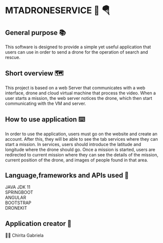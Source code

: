 # MTADRONESERVICE :flight_departure: :parachute:

## General purpose :books:
This software is designed to provide a simple yet useful application that users can use
in order to send a drone for the operation of search and rescue.

## Short overview :world_map:
This project is based on a web Server that communicates with a web interface, drone and
cloud virtual machine that process the video. When a user starts a mission, the web server
notices the drone, which then start communicating with the VM and server.

## How to use application :keyboard:
In order to use the application, users must go on the website and create an account. After
this, they will be able to see the tab services where they can start a mission. In services,
users should introduce the latitude and longitude where the drone should go. Once a mission is
started, users are redirected to current mission where they can see the details of the mission, 
current position of the drone, and images of people found in that area.

## Language,frameworks and APIs used :rainbow:
JAVA JDK 11<br/>
SPRINGBOOT<br/>
ANGULAR<br/>
BOOTSTRAP<br/>
DRONEKIT<br/>

## Application creator :loudspeaker:
:woman_student: Chirita Gabriela
